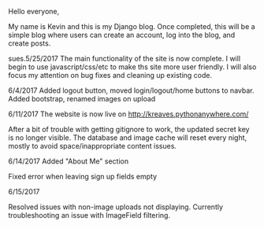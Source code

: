 Hello everyone, 

My name is Kevin and this is my Django blog. Once completed, this will be a simple blog where users can create an account, log into the blog, and create posts.

sues.5/25/2017
The main functionality of the site is now complete. I will begin to use javascript/css/etc to make ths site more user friendly. I will also focus my attention on bug fixes and cleaning up existing code.

6/4/2017
Added logout button, moved login/logout/home buttons to navbar.
Added bootstrap, renamed images on upload

6/11/2017
The website is now live on http://kreaves.pythonanywhere.com/

After a bit of trouble with getting gitignore to work, the updated secret key is no longer visible.
The database and image cache will reset every night, mostly to avoid space/inappropriate content issues.

6/14/2017
Added "About Me" section

Fixed error when leaving sign up fields empty

6/15/2017

Resolved issues with non-image uploads not displaying. Currently troubleshooting an issue with ImageField filtering.